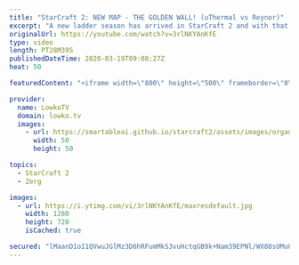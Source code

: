 ```yaml
---
title: "StarCraft 2: NEW MAP - THE GOLDEN WALL! (uThermal vs Reynor)"
excerpt: "A new ladder season has arrived in StarCraft 2 and with that a new ladder season. One of the new maps is called 'Golden Wall LE' and it is definitely a crazy map. As Mineral fields run out, new paths open up. In this professional match of Zerg versus Terran between uThermal and Reynor we immediately"
originalUrl: https://youtube.com/watch?v=3rlNKYAnKfE
type: video
length: PT28M39S
publishedDateTime: 2020-03-19T09:08:27Z
heat: 50

featuredContent: "<iframe width=\"800\" height=\"500\" frameborder=\"0\" src=\"https://www.youtube.com/embed/3rlNKYAnKfE\" allow=\"accelerometer; autoplay; encrypted-media; gyroscope; picture-in-picture\" allowfullscreen></iframe>"

provider:
  name: LowkoTV
  domain: lowko.tv
  images:
    - url: https://smartableai.github.io/starcraft2/assets/images/organizations/lowko.tv-50x50.jpg
      width: 50
      height: 50

topics:
  - StarCraft 2
  - Zerg

images:
  - url: https://i.ytimg.com/vi/3rlNKYAnKfE/maxresdefault.jpg
    width: 1280
    height: 720
    isCached: true

secured: "lMaanD1oI1QVwuJGlMz3D6hRFumMkS3vuHctqGB9k+Nam39EPNl/WX80sUMu8QgOAwlmDZKiCIHVMM/8Yti22U3a3N5SoJcjbbfjYD1YDU0B8UY4wDvjOphSVc2pGFeALELLd/SKrPqWtHmGxpDyD5dtui8JpaDUgjx5JXNeZ+shSLOnDMZfB2Ud6HR8ssZjqvMdIWjtrFzNGR34TpQ9uBCQUkr5fY++sQPPRhyXkK/U2XXCEJHqV9gyd7vaIdZ+LA1o2gE5yO2YcwAyi3Lij42w3RiDUVufEF5EydBJA6ZG41gahPunbGGLgaD9AIVuSw4W3/n4nf7Lp9HCfKrIhMvwhnxRkNNLDhFmCmssu2xqyLHC9ZdgfKCC2IulYaRLsK6j/f0/ZFYWyuwaYIepbb2Eip/garrfrMEjce1N+KWpM0i1+ovRFodsTcYsHZ6y;tQRj7NPBFAjx/YJG0FRtRw=="
---
```


